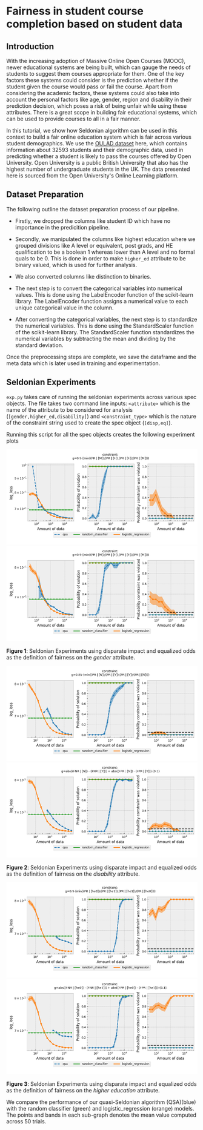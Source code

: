 # Fairness in student course completion based on student data

## Introduction

With the increasing adoption of Massive Online Open Courses (MOOC), newer educational systems are being built, which can gauge the needs of students to suggest them courses appropriate for them. One of the key factors these systems could consider is the prediction whether if the student given the course would pass or fail the course. Apart from considering the academic factors, these systems could also take into account the personal factors like age, gender, region and disability in their prediction decision, which poses a risk of being unfair while using these attributes. There is a great scope in building fair educational systems, which can be used to provide courses to all in a fair manner.

In this tutorial, we show how Seldonian algorithm can be used in this context to build a fair online education system which is fair across various student demographics. We use the [OULAD dataset](https://analyse.kmi.open.ac.uk/open_dataset) here, which contains information about 32593 students and their demographic data, used in predicting whether a student is likely to pass the courses offered by Open University. Open University is a public British University that also has the highest number of undergraduate students in the UK. The data presented here is sourced from the Open University's Online Learning platform.

## Dataset Preparation

The following outline the dataset preparation process of our pipeline. 

- Firstly, we dropped the columns like student ID which have no importance in the predicition pipeline. 
- Secondly, we manipulated the columns like highest education where we grouped divisions like A level or equivalent, post grads, and HE qualification to be a boolean 1 whereas lower than A level and no formal quals to be 0. This is done in order to make `higher_ed` attribute to be binary valued, which is used for further analysis.
- We also converted columns like distinction to binaries. 
- The next step is to convert the categorical variables into numerical values. This is done using the LabelEncoder function of the scikit-learn library. The LabelEncoder function assigns a numerical value to each unique categorical value in the column.

- After converting the categorical variables, the next step is to standardize the numerical variables. This is done using the StandardScaler function of the scikit-learn library. The StandardScaler function standardizes the numerical variables by subtracting the mean and dividing by the standard deviation.

Once the preprocessing steps are complete, we save the dataframe and the meta data which is later used in training and experimentation. 

## Seldonian Experiments

`exp.py` takes care of running the seldonian experiments across various spec objects. The file takes two command line inputs: `<attribute>` which is the name of the attribute to be considered for analysis (`[gender,higher_ed,disability]`) and `<constraint_type>` which is the nature of the constraint string used to create the spec object (`[disp,eq]`).

Running this script for all the spec objects creates the following experiment plots

![gender_disp](plots/disparate_0.9.png)
![gender_eq](plots/equalized_0.9.png)
<!-- ![disparate_impact_0.05](images/disparate_impact_0.05_accuracy.png) -->
**Figure 1**: Seldonian Experiments using disparate impact and equalized odds as the definition of fairness on the _gender_ attribute.

![disability_disp](plots/Constraint2_disability.png)
![disability_eq](plots/Constraint2_disability_eq.png)
<!-- ![disparate_impact_0.05](images/disparate_impact_0.05_accuracy.png) -->
**Figure 2**: Seldonian Experiments using disparate impact and equalized odds as the definition of fairness on the _disability_ attribute.

![higher_ed_disp](plots/constraint3_higher_ed_orig_disp.png)
![higher_ed_eq](plots/constraint3_higher_ed_eq.png)
<!-- ![disparate_impact_0.05](images/disparate_impact_0.05_accuracy.png) -->
**Figure 3**: Seldonian Experiments using disparate impact and equalized odds as the definition of fairness on the _higher education_ attribute.

We compare the performance of our quasi-Seldonian algorithm (QSA)(blue) with the random classifier (green) and logistic_regression (orange) models. The points and bands in each sub-graph denotes the mean value computed across 50 trials.